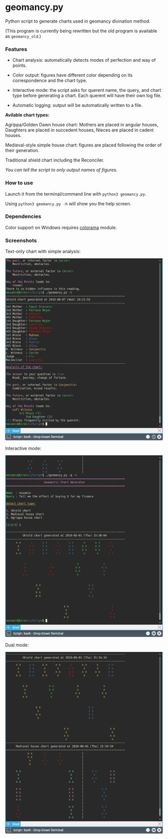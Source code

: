 # geomancy.py
Python script to generate charts used in geomancy divination method.

(This program is currently being rewritten but the old program is available as `geomancy_old`.)

### Features
* Chart analysis: automatically detects modes of perfection and way of points.

* Color output: figures have different color depending on its correspondence and the chart type.

* Interactive mode: the script asks for querent name, the query, and chart type before generating a chart. Each querent will have their own log file. 

* Automatic logging: output will be automatically written to a file.

**Avilable chart types:**

Agrippa/Golden Dawn house chart: Mothers are placed in angular houses, Daughters are placed in succedent houses, Nieces are placed in cadent houses.

Medieval-style simple house chart: figures are placed following the order of their generation.

Traditional shield chart including the Reconciler.

*You can tell the script to only output names of figures.*

### How to use
Launch it from the terminal/command line with `python3 geomancy.py`.

Using `python3 geomancy.py -h` will show you the help screen.

### Dependencies
Color support on Windows requires [colorama](https://pypi.org/project/colorama/) module.

### Screenshots
Text-only chart with simple analysis:

![Text-only analysis](/screenshots/shield_analysis.png)

Interactive mode:

![Interactive mode](/screenshots/interactive_mode.png)

Dual mode:

![Dual mode](/screenshots/double.png)
